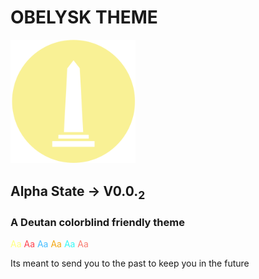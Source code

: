 # OBELYSK THEME

<img src="./images/ob.png" alt="obelysk" width="200"/>

## Alpha State &rarr; V0.0.<sub>2</sub>

### A Deutan colorblind friendly theme

<span style="color:#ffff82">Aa</span>
<span style="color:#fe4450">Aa</span>
<span style="color:#48BEFF">Aa</span>
<span style="color:#f3a712">Aa</span>
<span style="color:#36f9f6">Aa</span>
<span style="color:#f97e72">Aa</span>

Its meant to send you to the past to keep you in the future

